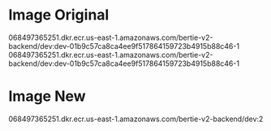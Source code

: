# Image Original 

068497365251.dkr.ecr.us-east-1.amazonaws.com/bertie-v2-backend/dev:dev-01b9c57ca8ca4ee9f517864159723b4915b88c46-1
068497365251.dkr.ecr.us-east-1.amazonaws.com/bertie-v2-backend/dev:dev-01b9c57ca8ca4ee9f517864159723b4915b88c46-1
# Image New 

068497365251.dkr.ecr.us-east-1.amazonaws.com/bertie-v2-backend/dev:2